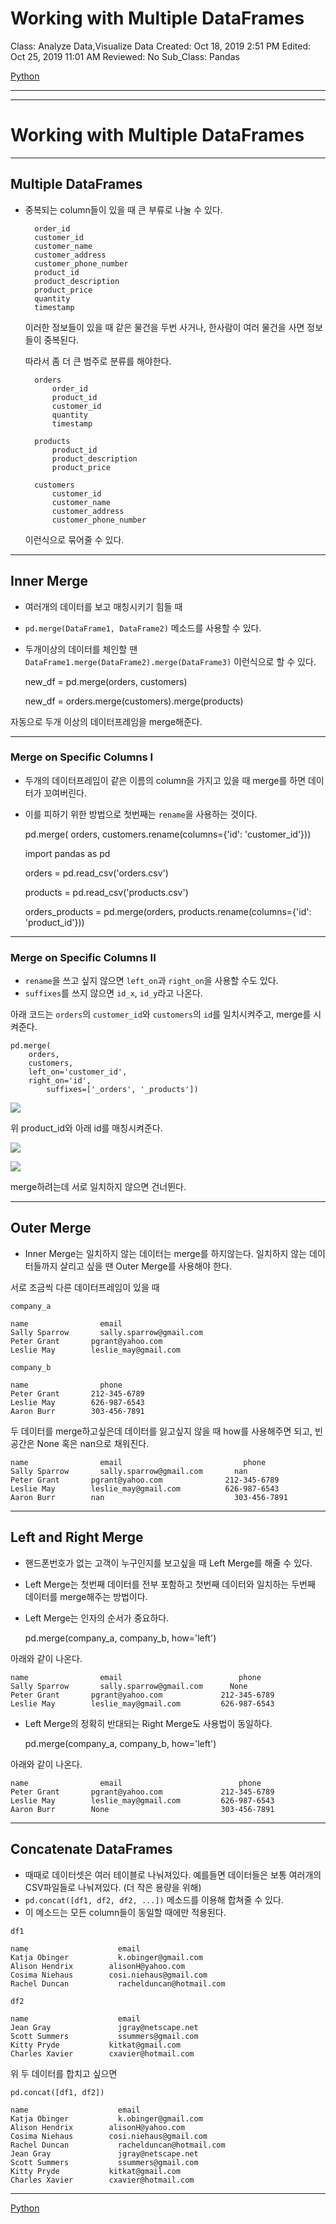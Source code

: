 # Working with Multiple DataFrames

Class: Analyze Data,Visualize Data
Created: Oct 18, 2019 2:51 PM
Edited: Oct 25, 2019 11:01 AM
Reviewed: No
Sub_Class: Pandas

[Python](./Python-e30b406c-0174-45c4-87ee-c876cf4525b5.csv)

---

---

# Working with Multiple DataFrames

---

## Multiple DataFrames

- 중복되는 column들이 있을 때 큰 부류로 나눌 수 있다.

        order_id
        customer_id
        customer_name
        customer_address
        customer_phone_number
        product_id
        product_description
        product_price
        quantity
        timestamp

    이러한 정보들이 있을 때 같은 물건을 두번 사거나, 한사람이 여러 물건을 사면 정보들이 중복된다.

    따라서 좀 더 큰 범주로 분류를 해야한다.

        orders
        	order_id
        	product_id
        	customer_id
        	quantity
        	timestamp
        
        products
        	product_id
        	product_description
        	product_price
        
        customers
        	customer_id
        	customer_name
        	customer_address
        	customer_phone_number

    이런식으로 묶어줄 수 있다.

---

## Inner Merge

- 여러개의 데이터를 보고 매칭시키기 힘들 때
- `pd.merge(DataFrame1, DataFrame2)` 메소드를 사용할 수 있다.
- 두개이상의 데이터를 체인할 땐 `DataFrame1.merge(DataFrame2).merge(DataFrame3)` 이런식으로 할 수 있다.

    new_df = pd.merge(orders, customers)
    
    new_df = orders.merge(customers).merge(products)

자동으로 두개 이상의 데이터프레임을 merge해준다.

---

### Merge on Specific Columns I

- 두개의 데이터프레임이 같은 이름의 column을 가지고 있을 때 merge를 하면 데이터가 꼬여버린다.
- 이를 피하기 위한 방법으로 첫번째는 `rename`을 사용하는 것이다.

    pd.merge(
        orders,
        customers.rename(columns={'id': 'customer_id'}))

    import pandas as pd
    
    orders = pd.read_csv('orders.csv')
    
    products = pd.read_csv('products.csv')
    
    
    orders_products = pd.merge(orders, 
    	products.rename(columns={'id': 'product_id'}))

---

### Merge on Specific Columns II

- `rename`을 쓰고 싶지 않으면 `left_on`과 `right_on`을 사용할 수도 있다.
- `suffixes`를 쓰지 않으면 `id_x`, `id_y`라고 나온다.

아래 코드는 `orders`의 `customer_id`와 `customers`의 `id`를 일치시켜주고, merge를 시켜준다.

    pd.merge(
        orders,
        customers,
        left_on='customer_id',
        right_on='id',
    		suffixes=['_orders', '_products'])

![](Untitled-11550bd4-cfad-43a9-b6a4-3267572c6782.png)

위 product_id와 아래 id를 매칭시켜준다.

![](Untitled-fd6557c5-4927-4cd8-b696-46681de7d65f.png)

![](Untitled-e70a01d4-f835-4297-9e28-bdcc71451fbf.png)

merge하려는데 서로 일치하지 않으면 건너뛴다.

---

## Outer Merge

- Inner Merge는 일치하지 않는 데이터는 merge를 하지않는다. 일치하지 않는 데이터들까지 살리고 싶을 땐 Outer Merge를 사용해야 한다.

서로 조금씩 다른 데이터프레임이 있을 때

`company_a`

    name	            email
    Sally Sparrow	    sally.sparrow@gmail.com
    Peter Grant	      pgrant@yahoo.com
    Leslie May	      leslie_may@gmail.com

`company_b`

    name	            phone
    Peter Grant	      212-345-6789
    Leslie May	      626-987-6543
    Aaron Burr	      303-456-7891

두 데이터를 merge하고싶은데 데이터를 잃고싶지 않을 때 how를 사용해주면 되고, 빈공간은 None 혹은 nan으로 채워진다.

    name	            email	                        phone
    Sally Sparrow	    sally.sparrow@gmail.com	      nan
    Peter Grant	      pgrant@yahoo.com	            212-345-6789
    Leslie May	      leslie_may@gmail.com	        626-987-6543
    Aaron Burr	      nan	                          303-456-7891

---

## Left and Right Merge

- 핸드폰번호가 없는 고객이 누구인지를 보고싶을 때 Left Merge를 해줄 수 있다.
- Left Merge는 첫번째 데이터를 전부 포함하고 첫번째 데이터와 일치하는 두번째 데이터를 merge해주는 방법이다.
- Left Merge는 인자의 순서가 중요하다.

    pd.merge(company_a, company_b, how='left')

아래와 같이 나온다.

    name	            email	                       phone
    Sally Sparrow	    sally.sparrow@gmail.com	     None
    Peter Grant	      pgrant@yahoo.com	           212-345-6789
    Leslie May	      leslie_may@gmail.com	       626-987-6543

- Left Merge의 정확히 반대되는 Right Merge도 사용법이 동일하다.

    pd.merge(company_a, company_b, how='left')

아래와 같이 나온다.

    name	            email	                       phone
    Peter Grant	      pgrant@yahoo.com	           212-345-6789
    Leslie May	      leslie_may@gmail.com	       626-987-6543
    Aaron Burr	      None	                       303-456-7891

---

## Concatenate DataFrames

- 때때로 데이터셋은 여러 테이블로 나눠져있다. 예를들면 데이터들은 보통 여러개의 CSV파일들로 나눠져있다. (더 작은 용량을 위해)
- `pd.concat([df1, df2, df2, ...])` 메소드를 이용해 합쳐줄 수 있다.
- 이 메소드는 모든 column들이 동일할 때에만 적용된다.

`df1`

    name	                email
    Katja Obinger	        k.obinger@gmail.com
    Alison Hendrix	      alisonH@yahoo.com
    Cosima Niehaus	      cosi.niehaus@gmail.com
    Rachel Duncan	        rachelduncan@hotmail.com

`df2`

    name	                email
    Jean Gray	            jgray@netscape.net
    Scott Summers	        ssummers@gmail.com
    Kitty Pryde	          kitkat@gmail.com
    Charles Xavier	      cxavier@hotmail.com

위 두 데이터를 합치고 싶으면

    pd.concat([df1, df2])

    name	                email
    Katja Obinger	        k.obinger@gmail.com
    Alison Hendrix	      alisonH@yahoo.com
    Cosima Niehaus	      cosi.niehaus@gmail.com
    Rachel Duncan	        rachelduncan@hotmail.com
    Jean Gray	            jgray@netscape.net
    Scott Summers	        ssummers@gmail.com
    Kitty Pryde	          kitkat@gmail.com
    Charles Xavier	      cxavier@hotmail.com

---

[Python](./Python-e30b406c-0174-45c4-87ee-c876cf4525b5.csv)